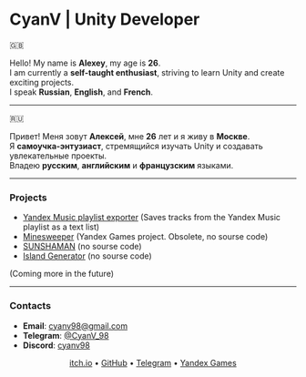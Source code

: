 # CyanV | Unity Developer

🇬🇧 

Hello! My name is **Alexey**, my age is **26**.  
I am currently a **self-taught enthusiast**, striving to learn Unity and create exciting projects.  
I speak **Russian**, **English**, and **French**.
____
🇷🇺 

Привет! Меня зовут **Алексей**, мне **26** лет и я живу в **Москве**.  
Я **самоучка-энтузиаст**, стремящийся изучать Unity и создавать увлекательные проекты.  
Владею **русским**, **английским** и **французским** языками.
___

### Projects

- [Yandex Music playlist exporter](https://github.com/CyanV98/yandex-music-playlist-exporter) (Saves tracks from the Yandex Music playlist as a text list)
- [Minesweeper](https://yandex.ru/games/app/408716?draft=true&lang=ru) (Yandex Games project. Obsolete, no sourse code)
- [SUNSHAMAN](https://cyanv.itch.io/sunshaman) (no sourse code)
- [Island Generator](https://cyanv.itch.io/simple-island-generator) (no sourse code)

(Coming more in the future)

---

### Contacts
- **Email**: [cyanv98@gmail.com](mailto:cyanv98@gmail.com)
- **Telegram**: [@CyanV_98](https://t.me/CyanV_98)
- **Discord**: [cyanv98](https://discordapp.com/users/236759822727512064)

<div align="center"> 
  <a href="https://cyanv.itch.io/">itch.io</a>
  <a> • </a>
  <a href="https://github.com/CyanV98">GitHub</a>
  <a> • </a>
  <a href="https://t.me/CyanV_98">Telegram</a>
  <a> • </a>
  <a href="https://yandex.ru/games/developer/60563">Yandex Games</a>
</div>
